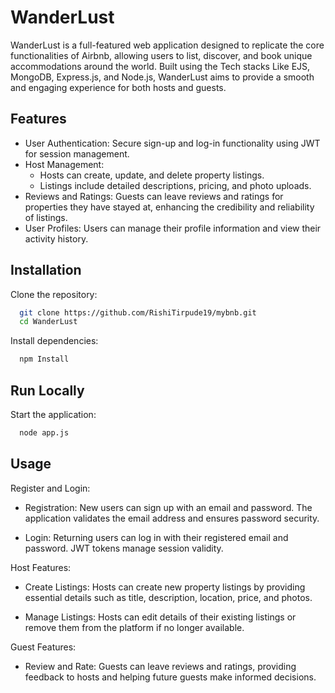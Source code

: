 
# WanderLust

WanderLust is a full-featured web application designed to replicate the core functionalities of Airbnb, allowing users to list, discover, and book unique accommodations around the world. Built using the Tech stacks Like EJS, MongoDB, Express.js, and Node.js, WanderLust aims to provide a smooth and engaging experience for both hosts and guests.



## Features

- User Authentication: Secure sign-up and log-in functionality using JWT for session management.
- Host Management:
    - Hosts can create, update, and delete property listings.
    - Listings include detailed descriptions, pricing, and photo uploads.
- Reviews and Ratings: Guests can leave reviews and ratings for    properties they have stayed at, enhancing the credibility and reliability of listings.
- User Profiles: Users can manage their profile information and view their activity history.


## Installation

Clone the repository:

```bash
  git clone https://github.com/RishiTirpude19/mybnb.git
  cd WanderLust
```

Install dependencies:

```bash
  npm Install
```   
## Run Locally

Start the application:

```bash
  node app.js
```


## Usage

Register and Login:

- Registration: New users can sign up with an email and password. The application validates the email address and ensures password security.

- Login: Returning users can log in with their registered email and password. JWT tokens manage session validity.

Host Features:

- Create Listings: Hosts can create new property listings by providing essential details such as title, description, location, price, and photos.

- Manage Listings: Hosts can edit details of their existing listings or remove them from the platform if no longer available.

Guest Features:

- Review and Rate: Guests can leave reviews and ratings, providing feedback to hosts and helping future guests make informed decisions.
